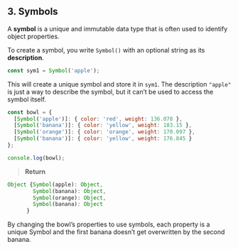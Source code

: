 ## 3. Symbols

A **symbol** is a unique and immutable data type that is often used to identify object properties.  

To create a symbol, you write `Symbol()` with an optional string as its **description**.

```javascript
const sym1 = Symbol('apple');
```
This will create a unique symbol and store it in `sym1`. The description `"apple"` is just a way to describe the symbol, but it can’t be used to access the symbol itself.

```javascript
const bowl = {
  [Symbol('apple')]: { color: 'red', weight: 136.078 },
  [Symbol('banana')]: { color: 'yellow', weight: 183.15 },
  [Symbol('orange')]: { color: 'orange', weight: 170.097 },
  [Symbol('banana')]: { color: 'yellow', weight: 176.845 }
};

console.log(bowl);
```
> **Return**
```javascript
Object {Symbol(apple): Object,
        Symbol(banana): Object,
        Symbol(orange): Object,
        Symbol(banana): Object
      }
```

By changing the bowl’s properties to use symbols, each property is a unique Symbol and the first banana doesn’t get overwritten by the second banana.
